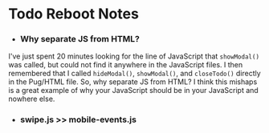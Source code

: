 # Todo Reboot Notes

- ### Why separate JS from HTML?
I've just spent 20 minutes looking for the line of JavaScript
that `showModal()` was called, but could not find it anywhere
in the JavaScript files. I then remembered that I called
`hideModal()`, `showModal()`, and `closeTodo()` directly
in the Pug/HTML file. So, why separate JS from HTML? I think
this mishaps is a great example of why your JavaScript should
be in your JavaScript and nowhere else.

- ### swipe.js >> mobile-events.js
